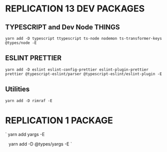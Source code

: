 # REPLICATION 13 DEV PACKAGES
## TYPESCRIPT and Dev Node THINGS
`
yarn add -D typescript ttypescript ts-node nodemon ts-transformer-keys @types/node -E
`

## ESLINT PRETTIER
`
yarn add -D eslint eslint-config-prettier eslint-plugin-prettier prettier @typescript-eslint/parser @typescript-eslint/eslint-plugin -E
`
## Utilities
`
yarn add -D rimraf -E
`
# REPLICATION 1 PACKAGE
`
yarn add yargs -E

`
`
yarn add -D @types/yargs -E
`